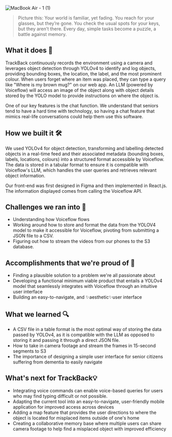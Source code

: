 
![MacBook Air - 1 (1)](https://github.com/user-attachments/assets/3ac05f13-0da3-42b0-9af6-17fe09ecb854)


> Picture this: 
Your world is familiar, yet fading. You reach for your glasses, but they’re gone. You check the usual spots for your keys, but they aren’t there. Every day, simple tasks become a puzzle, a battle against memory.

## What it does 🧠
TrackBack continuously records the environment using a camera and leverages object detection through YOLOv4 to identify and log objects, providing bounding boxes, the location, the label, and the most prominent colour. When users forget where an item was placed, they can type a query like "Where is my brown mug?" on our web app. An LLM (powered by Voiceflow) will access an image of the object along with object details stored by the YOLO model to provide instructions on where the object is.

One of our key features is the chat function. We understand that seniors tend to have a hard time with technology, so having a chat feature that mimics real-life conversations could help them use this software. 

## How we built it 🛠️
We used YOLOv4 for object detection, transforming and labelling detected objects in a real-time feed and their associated metadata (bounding boxes, labels, locations, colours) into a structured format accessible by Voiceflow. The data is stored in a tabular format to ensure it is compatible with Voiceflow's LLM, which handles the user queries and retrieves relevant object information. 

Our front-end was first designed in Figma and then implemented in React.js. The information displayed comes from calling the Voiceflow API.

## Challenges we ran into 🧗
- Understanding how Voiceflow flows
- Working around how to store and format the data from the YOLOV4 model to make it accessible for Voiceflow, pivoting from submitting a JSON file to a CSV.
- Figuring out how to stream the videos from our phones to the S3 database.

## Accomplishments that we're proud of 🌟
- Finding a plausible solution to a problem we're all passionate about
- Developing a functional minimum viable product that entails a YOLOv4 model that seamlessly integrates with Voiceflow through an intuitive user interface
- Building an easy-to-navigate, and ✨aesthetic✨user interface

## What we learned 🔍
- A CSV file in a table format is the most optimal way of storing the data passed by YOLOv4, as it is compatible with the LLM as opposed to storing it and passing it through a direct JSON file.
- How to take in camera footage and stream the frames in 15-second segments to S3 
- The importance of designing a simple user interface for senior citizens suffering from dementia to easily navigate 

## What's next for TrackBack💡
- Integrating voice commands can enable voice-based queries for users who may find typing difficult or not possible. 
- Adapting the current tool into an easy-to-navigate, user-friendly mobile application for improved access across devices 
- Adding a map feature that provides the user directions to where the object is located for misplaced items outside of one's home
- Creating a collaborative memory base where multiple users can share camera footage to help find a misplaced object with improved efficiency 
